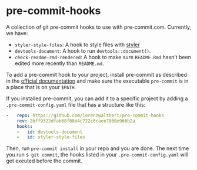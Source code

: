 
<!-- README.md is generated from README.Rmd. Please edit that file -->

# pre-commit-hooks

<!-- badges: start -->

<!-- badges: end -->

A collection of git pre-commit hooks to use with pre-commit.com.
Currently, we have:

  - `styler-style-files`: A hook to style files with
    [styler](https://styler.r-lib.org)
  - `devtools-document`: A hook to run `devtools::document()`.
  - `check-readme-rmd-rendered`: A hook to make sure `README.Rmd` hasn’t
    been edited more recently than `README.md`.

To add a pre-commit hook to your project, install pre-commit as
described in the [official documentation](https://pre-commit.com/#intro)
and make sure the executable `pre-commit` is in a place that is on your
`$PATH`.

If you installed pre-commit, you can add it to a specific project by
adding a `.pre-commit-config.yaml` file that has a structure like this:

``` yaml
-   repo: https://github.com/lorenzwalthert/pre-commit-hooks
    rev: 2bff9322dfab68f08e4c722c6caee7800e966b2a
    hooks: 
    -   id: devtools-document
    -   id: styler-style-files
```

Then, run `pre-commit install` in your repo and you are done. The next
time you run `$ git commit`, the hooks listed in your
`.pre-commit-config.yaml` will get exeuted before the commit.

